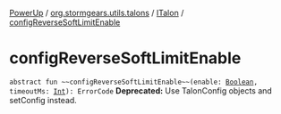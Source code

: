 [PowerUp](../../index.md) / [org.stormgears.utils.talons](../index.md) / [ITalon](index.md) / [configReverseSoftLimitEnable](./config-reverse-soft-limit-enable.md)

# configReverseSoftLimitEnable

`abstract fun ~~configReverseSoftLimitEnable~~(enable: `[`Boolean`](https://kotlinlang.org/api/latest/jvm/stdlib/kotlin/-boolean/index.html)`, timeoutMs: `[`Int`](https://kotlinlang.org/api/latest/jvm/stdlib/kotlin/-int/index.html)`): ErrorCode`
**Deprecated:** Use TalonConfig objects and setConfig instead.

